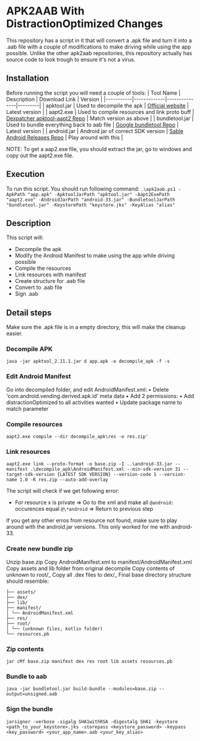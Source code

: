 # APK2AAB With DistractionOptimized Changes
This repository has a script in it that will convert a .apk file and turn it into a .aab file with a couple of modifications to make driving while using the app possible.
Unlike the other apk2aab repositories, this repository actually has source code to look trough to ensure it's not a virus.

## Installation
Before running the script you will need a couple of tools:
| Tool Name | Description | Download Link | Version |
|-----------|-------------|---------------|---------|
| apktool.jar | Used to decompile the apk | [Official website](https://apktool.org/) | Latest version |
| aapt2.exe | Used to compile resources and link proto buff | [Dexpatcher apktool-aapt2 Repo](https://github.com/DexPatcher/dexpatcher-repo/tree/master/m2/dexpatcher-repo/ibotpeaches/apktool/apktool-aapt2) | Match version as above |
| bundletool.jar | Used to bundle everything back to aab file | [Google bundletool Repo](https://github.com/google/bundletool/releases) | Latest version |
| android.jar | Android jar of correct SDK version | [Sable Android Releases Repo](https://github.com/Sable/android-platforms/tree/master) | Play around with this |

NOTE: To get a aap2.exe file, you should extract the jar, go to windows and copy out the aapt2.exe file.

## Execution
To run this script. You should run following command:
`.\apk2aab.ps1 -ApkPath "app.apk" -ApktoolJarPath "apktool.jar" -Aapt2ExePath "aapt2.exe" -AndroidJarPath "android-33.jar" -BundletoolJarPath "bundletool.jar" -KeystorePath "keystore.jks" -KeyAlias "alias"`

## Description
This script will:
* Decompile the apk
* Modify the Android Manifest to make using the app while driving possible
* Compile the resources
* Link resources with manifest
* Create structure for .aab file
* Convert to .aab file
* Sign .aab

## Detail steps
Make sure the .apk file is in a empty directory, this will make the cleanup easier.

### Decompile APK
`java -jar apktool_2.11.1.jar d app.apk -o decompile_apk -f -s`

### Edit Android Manifest
Go into decompiled folder, and edit AndroidManifest.xml:
• Delete 'com.android.vending.derived.apk.id' meta data
• Add 2 permissions:
<uses-permission android:name="android.car.permission.CAR_UX_RESTRICTIONS_CONFIGURATION"/>
<uses-permission android:name="android.car.permission.CAR_DRIVING_STATE"/>
• Add distractionOptimized to all activities wanted
<meta-data android:name="distractionOptimized" android:value="true"/>
• Update package name to match parameter

### Compile resources
`aapt2.exe compile --dir decompile_apk\res -o res.zip'`

### Link resources
`aapt2.exe link --proto-format -o base.zip -I ..\android-33.jar --manifest .\decompile_apk\AndroidManifest.xml --min-sdk-version 31 --target-sdk-version {LATEST SDK VERSION} --version-code 1 --version-name 1.0 -R res.zip --auto-add-overlay`

The script will check if we get following error:
* For resource x is private => Go to the xml and make all `@android:` occurences equal `@\*android` => Return to previous step

If you get any other erros from resource not found, make sure to play around with the android.jar versions. This only worked for me with android-33.

### Create new bundle zip
Unzip base.zip
Copy AndroidManifest.xml to manifest/AndroidManifest.xml
Copy assets and lib folder from original decompile
Copy contents of unknown to root/_
Copy all .dex files to dex/_
Final base directory structure should resemble:
```base/
├── assets/
├── dex/
├── lib/
├── manifest/
│ └── AndroidManifest.xml
├── res/
├── root/
│ └── (unknown files, kotlin folder)
└── resources.pb
```

### Zip contents
`jar cMf base.zip manifest dex res root lib assets resources.pb`

### Bundle to aab
`java -jar bundletool.jar build-bundle --modules=base.zip --output=unsigned.aab`

### Sign the bundle
`jarsigner -verbose -sigalg SHA1withRSA -digestalg SHA1 -keystore <path_to_your_keystore>.jks -storepass <keystore_password> -keypass <key_password> <your_app_name>.aab <your_key_alias>`
